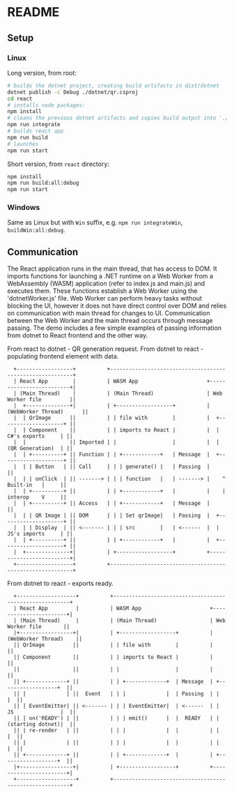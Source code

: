 # README

## Setup

### Linux

Long version, from root:

``` bash
# builds the dotnet project, creating build artifacts in dist/dotnet
dotnet publish -c Debug ./dotnet/qr.csproj
cd react
# installs node packages:
npm install
# cleans the previous dotnet artifacts and copies build output into './public/qr'
npm run integrate
# builds react app
npm run build
# launches
npm run start
```

Short version, from `react` directory:

``` bash
npm install
npm run build:all:debug
npm run start
```

### Windows

Same as Linux but with `Win` suffix, e.g. `npm run integrateWin`, `buildWin:all:debug`.

## Communication

The React application runs in the main thread, that has access to DOM. It imports functions for launching a .NET runtime on a Web Worker from a WebAssembly (WASM) application (refer to index.js and main.js) and executes them. These functions establish a Web Worker using the 'dotnetWorker.js' file. Web Worker can perform heavy tasks without blocking the UI, however it does not have direct control over DOM and relies on communication with main thread for changes to UI. Communication between the Web Worker and the main thread occurs through message passing. The demo includes a few simple examples of passing information from dotnet to React frontend and the other way.

From react to dotnet - QR generation request.
From dotnet to react - populating frontend element with data.

      +------------------+          +----------------------------------------------------------+
      | React App        |          | WASM App                      +-------------------------+|
      | (Main Thread)    |          | (Main Thread)                 | Web Worker file         ||
      |  +--------------+|          | +------------------+          | (WebWorker Thread)      ||
      |  | QrImage      ||          | | file with        |          |  +--------------------+ ||
      |  | Component    ||          | | imports to React |          |  |   C#'s exports     | ||
      |  |              || Imported | |                  |          |  |   (QR Generation)  | ||
      |  | +----------+ || Function | | +------------+   | Message  |  +--------------------+ ||
      |  | | Button   | || Call     | | | generate() |   | Passing  |                         ||
      |  | | onClick  | || -------> | | | function   |   | -------> |    ^   Built-in   |     ||
      |  | +----------+ ||          | | +------------+   |          |    |   interop    V     ||
      |  | +----------+ || Access   | | +------------+   | Message  |                         ||
      |  | | QR Image | || DOM      | | | Set qrImage|   | Passing  |  +--------------------+ ||
      |  | | Display  | || <------- | | | src        |   | <------  |  |   JS's imports     | ||
      |  | +----------+ ||          | | +------------+   |          |  +--------------------+ ||
      |  +--------------+|          | +------------------+          +-------------------------+|
      +------------------+          +----------------------------------------------------------+

From dotnet to react - exports ready.

      +-------------------+          +--------------------------------------------------------+
      | React App         |          | WASM App                      +-----------------------+|
      | (Main Thread)     |          | (Main Thread)                 | Web Worker file       ||
      |+-----------------+|          | +------------------+          | (WebWorker Thread)    ||
      || QrImage         ||          | | file with        |          |                       ||
      || Component       ||          | | imports to React |          |                       ||
      ||                 ||          | |                  |          |                       ||
      || +-------------+ ||          | | +-------------+  | Message  | +------------------+  ||
      || |             | ||  Event   | | |             |  | Passing  | |                  |  ||
      || | EventEmitter| || <------- | | | EventEmitter|  | <------  | | JS               |  ||
      || | on('READY') | ||          | | | emit()      |  |  READY   | | (starting dotnet)|  ||
      || | re-render   | ||          | | |             |  |          | |                  |  ||
      || |             | ||          | | |             |  |          | |                  |  ||
      || +-------------+ ||          | | +-------------+  |          | +------------------+  ||
      |+-----------------+|          | +------------------+          +-----------------------+|
      +-------------------+          +--------------------------------------------------------+